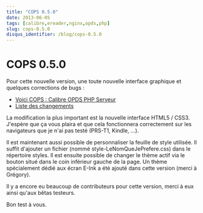 ```yaml
---
title: "COPS 0.5.0"
date: 2013-06-05
tags: [calibre,ereader,nginx,opds,php]
slug: cops-0.5.0
disqus_identifier: /blog/cops-0.5.0
---
```

# COPS 0.5.0

Pour cette nouvelle version, une toute nouvelle interface graphique et quelques corrections de bugs :

* [Voici COPS : Calibre OPDS PHP Serveur](/fr/projects/calibre-opds-php-server)
* [Liste des changements](https://github.com/seblucas/cops/blob/master/CHANGELOG)

La modification la plus important est la nouvelle interface HTML5 / CSS3. J'espère que ça vous plaira et que cela fonctionnera correctement sur les navigateurs que je n'ai pas testé (PRS-T1, Kindle, ...).

Il est maintenant aussi possible de personnaliser la feuille de style utilisée. Il suffit d'ajouter un fichier (nommé style-LeNomQueJePrefere.css) dans le répertoire styles. Il est ensuite possible de changer le thème actif via le bouton situé dans le coin inférieur gauche de la page. Un thème spécialement dédié aux écran E-Ink a été ajouté dans cette version (merci à Grégory).

Il y a encore eu beaucoup de contributeurs pour cette version, merci à eux ainsi qu'aux bêtas testeurs.

Bon test à vous.
